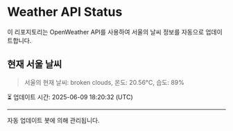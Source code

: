 
# Weather API Status

이 리포지토리는 OpenWeather API를 사용하여 서울의 날씨 정보를 자동으로 업데이트합니다.

## 현재 서울 날씨
> 서울의 현재 날씨: broken clouds, 온도: 20.56°C, 습도: 89%

⏳ 업데이트 시간: 2025-06-09 18:20:32 (UTC)

---
자동 업데이트 봇에 의해 관리됩니다.
